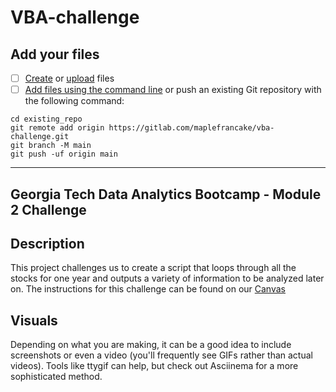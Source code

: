 # VBA-challenge

## Add your files

- [ ] [Create](https://docs.gitlab.com/ee/user/project/repository/web_editor.html#create-a-file) or [upload](https://docs.gitlab.com/ee/user/project/repository/web_editor.html#upload-a-file) files
- [ ] [Add files using the command line](https://docs.gitlab.com/ee/gitlab-basics/add-file.html#add-a-file-using-the-command-line) or push an existing Git repository with the following command:

```
cd existing_repo
git remote add origin https://gitlab.com/maplefrancake/vba-challenge.git
git branch -M main
git push -uf origin main
```
***
## Georgia Tech Data Analytics Bootcamp - Module 2 Challenge

## Description
This project challenges us to create a script that loops through all the stocks for one year and outputs a variety of information to be analyzed later on. The instructions for this challenge can be found on our [Canvas](https://courses.bootcampspot.com/courses/2866/assignments/45778?module_item_id=845302)

## Visuals
Depending on what you are making, it can be a good idea to include screenshots or even a video (you'll frequently see GIFs rather than actual videos). Tools like ttygif can help, but check out Asciinema for a more sophisticated method.
